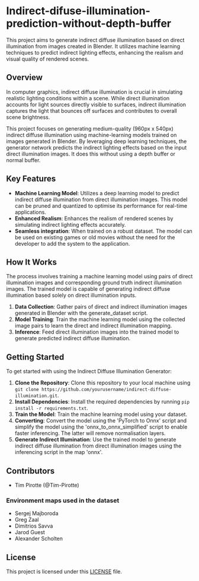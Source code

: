 # Indirect-difuse-illumination-prediction-without-depth-buffer

This project aims to generate indirect diffuse illumination based on direct illumination from images created in Blender. It utilizes machine learning techniques to predict indirect lighting effects, enhancing the realism and visual quality of rendered scenes.

## Overview

In computer graphics, indirect diffuse illumination is crucial in simulating realistic lighting conditions within a scene. While direct illumination accounts for light sources directly visible to surfaces, indirect illumination captures the light that bounces off surfaces and contributes to overall scene brightness.

This project focuses on generating medium-quality (960px x 540px) indirect diffuse illumination using machine-learning models trained on images generated in Blender. By leveraging deep learning techniques, the generator network predicts the indirect lighting effects based on the input direct illumination images. It does this without using a depth buffer or normal buffer.

## Key Features

- **Machine Learning Model**: Utilizes a deep learning model to predict indirect diffuse illumination from direct illumination images. This model can be pruned and quantized to optimise its performance for real-time applications.
- **Enhanced Realism**: Enhances the realism of rendered scenes by simulating indirect lighting effects accurately.
- **Seamless integration**: When trained on a robust dataset. The model can be used on existing games or old movies without the need for the developer to add the system to the application. 

## How It Works

The process involves training a machine learning model using pairs of direct illumination images and corresponding ground truth indirect illumination images. The trained model is capable of generating indirect diffuse illumination based solely on direct illumination inputs.

1. **Data Collection**: Gather pairs of direct and indirect illumination images generated in Blender with the generate_dataset script.
2. **Model Training**: Train the machine learning model using the collected image pairs to learn the direct and indirect illumination mapping.
3. **Inference**: Feed direct illumination images into the trained model to generate predicted indirect diffuse illumination.

## Getting Started

To get started with using the Indirect Diffuse Illumination Generator:

1. **Clone the Repository**: Clone this repository to your local machine using `git clone https://github.com/yourusername/indirect-diffuse-illumination.git`.
2. **Install Dependencies**: Install the required dependencies by running `pip install -r requirements.txt`.
3. **Train the Model**: Train the machine learning model using your dataset.
4. **Converting**: Convert the model using the 'PyTorch to Onnx' script and simplify the model using the 'onnx_to_onnx_simplified' script to enable faster inferencing. The latter will remove normalisation layers.
5. **Generate Indirect Illumination**: Use the trained model to generate indirect diffuse illumination from direct illumination images using the inferencing script in the map 'onnx'.

## Contributors

- Tim Pirotte (@Tim-Pirotte)

### Environment maps used in the dataset

- Sergej Majboroda
- Greg Zaal
- Dimitrios Savva
- Jarod Guest
- Alexander Scholten

## License

This project is licensed under this [LICENSE](LICENSE) file.
